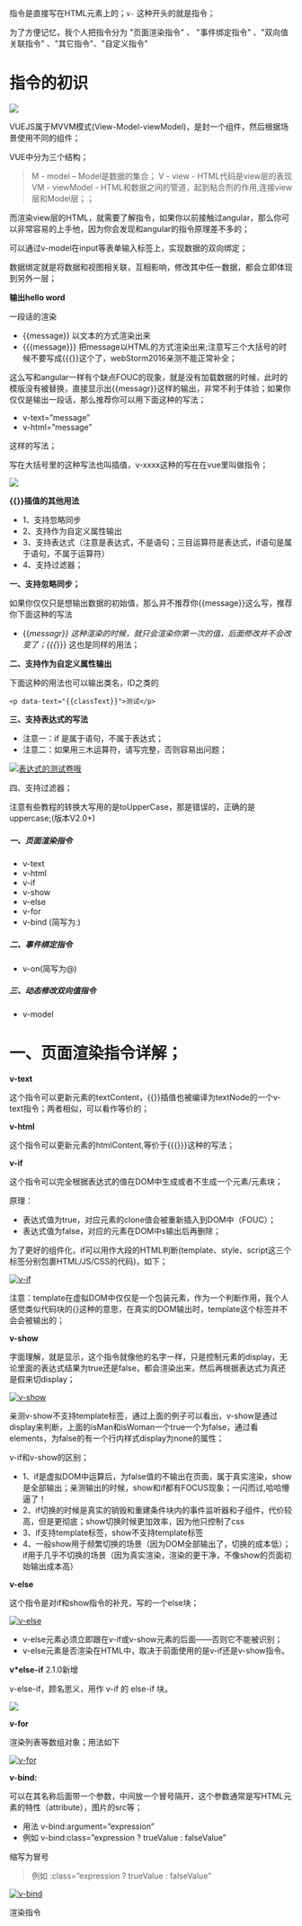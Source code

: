 指令是直接写在HTML元素上的；`v-` 这种开头的就是指令；

为了方便记忆，我个人把指令分为 "页面渲染指令" 、 "事件绑定指令" 、"双向值关联指令" 、"其它指令"、"自定义指令"

# 指令的初识

![](http://i.imgur.com/ZEYn6ry.png)

VUEJS属于MVVM模式(View-Model-viewModel)，是封一个组件，然后根据场景使用不同的组件；

VUE中分为三个结构；

> M - model – Model是数据的集合；
> V - view - HTML代码是view层的表现
> VM - viewModel - HTML和数据之间的管道，起到粘合剂的作用,连接view层和Model层；；

而渲染view层的HTML，就需要了解指令，如果你以前接触过angular，那么你可以非常容易的上手他，因为你会发现和angular的指令原理差不多的；

可以通过v-model在input等表单输入标签上，实现数据的双向绑定；

数据绑定就是将数据和视图相关联，互相影响，修改其中任一数据，都会立即体现到另外一层；

**输出hello word**

一段话的渲染

- {{message}}    以文本的方式渲染出来
- {{{message}}}    把message以HTML的方式渲染出来;注意写三个大括号的时候不要写成{{{}}这个了，webStorm2016亲测不能正常补全；

这么写和angular一样有个缺点FOUC的现象，就是没有加载数据的时候，此时的模版没有被替换，直接显示出{{messagr}}这样的输出，非常不利于体验；如果你仅仅是输出一段话，那么推荐你可以用下面这种的写法；

- v-text=”message”
- v-html=”message”

这样的写法；

写在大括号里的这种写法也叫插值，v-xxxx这种的写在在vue里叫做指令；

![](http://i.imgur.com/AMVDk2e.png)

**{{}}插值的其他用法**

- 1、支持忽略同步
- 2、支持作为自定义属性输出
- 3、支持表达式（注意是表达式，不是语句；三目运算符是表达式，if语句是属于语句，不属于运算符）
- 4、支持过滤器；

**一、支持忽略同步；**

如果你仅仅只是想输出数据的初始值，那么并不推荐你{{message}}这么写，推荐你下面这种的写法

- {{*messagr}} 这种渲染的时候，就只会渲染你第一次的值，后面修改并不会改变了；{{{*}}} 这也是同样的用法；

**二、支持作为自定义属性输出**

下面这种的用法也可以输出类名，ID之类的

	<p data-text="{{classText}}">测试</p>

**三、支持表达式的写法**

- 注意一：if 是属于语句，不属于表达式；
- 注意二：如果用三木运算符，请写完整，否则容易出问题；

[![表达式的测试卷哦](http://taobao.fm/wp-content/uploads/2016/12/thumb.png "表达式的测试卷哦")](http://taobao.fm/wp-content/uploads/2016/12/fa096074aba2.png)

四、支持过滤器；

注意有些教程的转换大写用的是toUpperCase，那是错误的，正确的是uppercase;(版本V2.0+)


##### 一、页面渲染指令

- v-text
- v-html
- v-if
- v-show
- v-else
- v-for
- v-bind (简写为:)

##### 二、事件绑定指令

- v-on(简写为@)

##### 三、动态修改双向值指令

- v-model

# 一、页面渲染指令详解；

**v-text**

这个指令可以更新元素的textContent，{{}}插值也被编译为textNode的一个v-text指令；两者相似，可以看作等价的；

**v-html**

这个指令可以更新元素的htmlContent,等价于{{{}}}这种的写法；

**v-if**

这个指令可以完全根据表达式的值在DOM中生成或者不生成一个元素/元素块；

原理：

- 表达式值为true，对应元素的clone值会被重新插入到DOM中（FOUC）；
- 表达式值为false，对应的元素在DOM中s输出后再删除；

为了更好的组件化，if可以用作大段的HTML判断(template、style、script这三个标签分别包裹HTML/JS/CSS的代码)，如下；

[![v-if](http://taobao.fm/wp-content/uploads/2016/12/v-if_thumb.png "v-if")](http://taobao.fm/wp-content/uploads/2016/12/v-if.png)

注意：template在虚拟DOM中仅仅是一个包装元素，作为一个判断作用，我个人感觉类似代码块的{}这种的意思，在真实的DOM输出时，template这个标签并不会会被输出的；

**v-show**

字面理解，就是显示，这个指令就像他的名字一样，只是控制元素的display，无论里面的表达式结果为true还是false，都会渲染出来，然后再根据表达式为真还是假来切display；

[![v-show](http://taobao.fm/wp-content/uploads/2016/12/v-show_thumb.png "v-show")](http://taobao.fm/wp-content/uploads/2016/12/v-show.png)

亲测v-show不支持template标签，通过上面的例子可以看出，v-show是通过display来判断，上面的isMan和isWoman一个true一个为false，通过看elements，为false的有一个行内样式display为none的属性；

v-if和v-show的区别；

- 1、if是虚拟DOM中运算后，为false值的不输出在页面，属于真实渲染，show是全部输出；亲测输出的时候，show和if都有FOCUS现象；一闪而过,哈哈懵逼了！
- 2、if切换的时候是真实的销毁和重建条件块内的事件监听器和子组件，代价较高，但是更彻底；show切换时候更加效率，因为他只控制了css
- 3、if支持template标签，show不支持template标签
- 4、一般show用于频繁切换的场景（因为DOM全部输出了，切换的成本低）；if用于几乎不切换的场景（因为真实渲染，渲染的更干净，不像show的页面初始输出成本高）

**v-else**

这个指令是对if和show指令的补充，写的一个else块；

[![v-else](http://taobao.fm/wp-content/uploads/2016/12/v-else_thumb.png "v-else")](http://taobao.fm/wp-content/uploads/2016/12/v-else.png)

- v-else元素必须立即跟在v-if或v-show元素的后面——否则它不能被识别；
- v-else元素是否渲染在HTML中，取决于前面使用的是v-if还是v-show指令。

**v*else-if** 2.1.0新增

v-else-if，顾名思义，用作 v-if 的 else-if 块。

![](http://i.imgur.com/1zRnNI7.png)

**v-for**

渲染列表等数组对象；用法如下

[![v-for](http://taobao.fm/wp-content/uploads/2016/12/v-for_thumb.png "v-for")](http://taobao.fm/wp-content/uploads/2016/12/v-for.png)

**v-bind:**

可以在其名称后面带一个参数，中间放一个冒号隔开，这个参数通常是写HTML元素的特性（attribute），图片的src等；

- 用法 v-bind:argument=”expression” 
- 例如 v-bind:class=”expression ? trueValue : falseValue”

缩写为冒号 

> 例如 :class=”expression ? trueValue : falseValue”

[![v-bind](http://taobao.fm/wp-content/uploads/2016/12/v-bind_thumb.png "v-bind")](http://taobao.fm/wp-content/uploads/2016/12/v-bind.png)

渲染指令